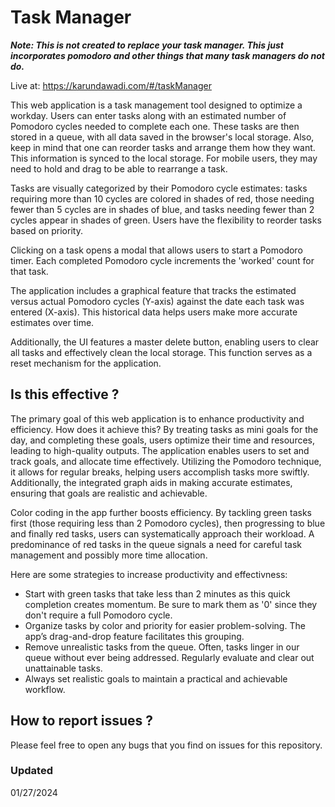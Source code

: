 # Task Manager

***Note: This is not created to replace your task manager. This just incorporates pomodoro and other things that many task managers do not do.***

Live at: https://karundawadi.com/#/taskManager

This web application is a task management tool designed to optimize a workday. Users can enter tasks along with an estimated number of Pomodoro cycles needed to complete each one. These tasks are then stored in a queue, with all data saved in the browser's local storage. Also, keep in mind that one can reorder tasks and arrange them how they want. This information is synced to the local storage. For mobile users, they may need to hold and drag to be able to rearrange a task.

Tasks are visually categorized by their Pomodoro cycle estimates: tasks requiring more than 10 cycles are colored in shades of red, those needing fewer than 5 cycles are in shades of blue, and tasks needing fewer than 2 cycles appear in shades of green. Users have the flexibility to reorder tasks based on priority.

Clicking on a task opens a modal that allows users to start a Pomodoro timer. Each completed Pomodoro cycle increments the 'worked' count for that task.

The application includes a graphical feature that tracks the estimated versus actual Pomodoro cycles (Y-axis) against the date each task was entered (X-axis). This historical data helps users make more accurate estimates over time.

Additionally, the UI features a master delete button, enabling users to clear all tasks and effectively clean the local storage. This function serves as a reset mechanism for the application.

## Is this effective ?

The primary goal of this web application is to enhance productivity and efficiency. How does it achieve this? By treating tasks as mini goals for the day, and completing these goals, users optimize their time and resources, leading to high-quality outputs. The application enables users to set and track goals, and allocate time effectively. Utilizing the Pomodoro technique, it allows for regular breaks, helping users accomplish tasks more swiftly. Additionally, the integrated graph aids in making accurate estimates, ensuring that goals are realistic and achievable.

Color coding in the app further boosts efficiency. By tackling green tasks first (those requiring less than 2 Pomodoro cycles), then progressing to blue and finally red tasks, users can systematically approach their workload. A predominance of red tasks in the queue signals a need for careful task management and possibly more time allocation.

Here are some strategies to increase productivity and effectivness:

- Start with green tasks that take less than 2 minutes as this quick completion creates momentum. Be sure to mark them as '0' since they don't require a full Pomodoro cycle. 
- Organize tasks by color and priority for easier problem-solving. The app’s drag-and-drop feature facilitates this grouping.
- Remove unrealistic tasks from the queue. Often, tasks linger in our queue without ever being addressed. Regularly evaluate and clear out unattainable tasks.
- Always set realistic goals to maintain a practical and achievable workflow.

## How to report issues ?

Please feel free to open any bugs that you find on issues for this repository. 

### Updated 
01/27/2024
